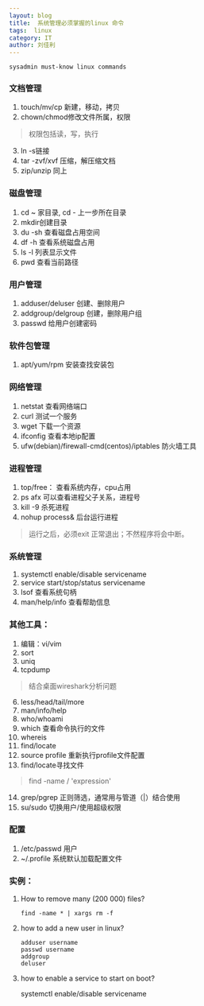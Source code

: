 ```yaml
---
layout: blog  
title:  系统管理必须掌握的linux 命令
tags:  linux
category: IT
author: 刘佳利
---
```


`sysadmin must-know linux commands`

### 文档管理

1. touch/mv/cp 新建，移动，拷贝
2. chown/chmod修改文件所属，权限
> 权限包括读，写，执行
3. ln -s链接
4. tar -zvf/xvf 压缩，解压缩文档
5. zip/unzip 同上

### 磁盘管理
1. cd ~ 家目录, cd - 上一步所在目录
2. mkdir创建目录
3. du -sh 查看磁盘占用空间
4. df -h  查看系统磁盘占用
5. ls -l 列表显示文件
6. pwd 查看当前路径

### 用户管理

1. adduser/deluser 创建、删除用户
2. addgroup/delgroup 创建，删除用户组
3. passwd 给用户创建密码

### 软件包管理
1. apt/yum/rpm 安装查找安装包

### 网络管理
1. netstat 查看网络端口
2. curl 测试一个服务
3. wget 下载一个资源
4. ifconfig 查看本地ip配置
5. ufw(debian)/firewall-cmd(centos)/iptables 防火墙工具

### 进程管理
1. top/free： 查看系统内存，cpu占用
2. ps afx 可以查看进程父子关系，进程号
3. kill -9 杀死进程
4. nohup process& 后台运行进程
> 运行之后，必须exit 正常退出；不然程序将会中断。

### 系统管理
1. systemctl enable/disable servicename
2. service start/stop/status servicename
3. lsof 查看系统句柄
4. man/help/info 查看帮助信息
	

### 其他工具：
1. 编辑：vi/vim
3. sort
4. uniq
5. tcpdump
> 结合桌面wireshark分析问题
6. less/head/tail/more
7. man/info/help
8. who/whoami
9. which 查看命令执行的文件
10. whereis 
11. find/locate
12. source profile 重新执行profile文件配置
13. find/locate寻找文件
>	find -name / 'expression'
14. grep/pgrep 正则筛选，通常用与管道（|）结合使用
15. su/sudo 切换用户/使用超级权限
	
### 配置
1. /etc/passwd 用户
2. ~/.profile 系统默认加载配置文件

### 实例：
1. How to remove many (200 000) files?

	`find -name * | xargs rm -f`
	
2. how to add a new user in linux?

	```
	adduser username
	passwd username
	addgroup  
	deluser
	```

3. how to enable a service to start on boot?

	systemctl enable/disable servicename
